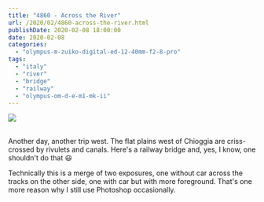 ```yaml
---
title: "4860 - Across the River"
url: /2020/02/4860-across-the-river.html
publishDate: 2020-02-08 18:00:00
date: 2020-02-08
categories: 
  - "olympus-m-zuiko-digital-ed-12-40mm-f2-8-pro"
tags: 
  - "italy"
  - "river"
  - "bridge"
  - "railway"
  - "olympus-om-d-e-m1-mk-ii"
---
```

<div class="container">
<div class="center"><a target="_blank" href="https://d25zfm9zpd7gm5.cloudfront.net/1200x1200/20180512_110955-Edit_lr.jpg"><img class="webfeedsFeaturedVisual" src="https://d25zfm9zpd7gm5.cloudfront.net/0600x0600/2018/20180512_110955-Edit_lr.jpg" /></a></div>
</div>
<br />

Another day, another trip west. The flat plains west of Chioggia are
criss-crossed by rivulets and canals. Here's a railway bridge and,
yes, I know, one shouldn't do that :smiley:

Technically this is a merge of two exposures, one without car across
the tracks on the other side, one with car but with more foreground.
That's one more reason why I still use Photoshop occasionally.